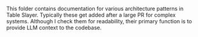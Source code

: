 This folder contains documentation for various architecture patterns in Table Slayer. Typically these get added after a large PR for complex systems. Although I check them for readability, their primary function is to provide LLM context to the codebase.
